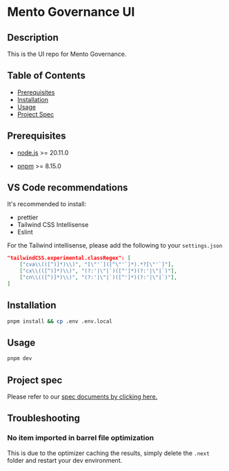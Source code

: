 # Mento Governance UI

## Description

This is the UI repo for Mento Governance.

## Table of Contents

- [Prerequisites](#prerequisites)
- [Installation](#installation)
- [Usage](#usage)
- [Project Spec](#project-spec)
<!-- - [Credits](#credits)
- [License](#license) -->

## Prerequisites

- [node.js](https://nodejs.org/en) >= 20.11.0
<!-- - [npm](https://nodejs.org/en) >= 10.2.4 -->
- [pnpm](https://pnpm.io/) >= 8.15.0

## VS Code recommendations

It's recommended to install:

- prettier
- Tailwind CSS Intellisense
- Eslint

For the Tailwind intellisense, please add the following to your `settings.json`

```json
"tailwindCSS.experimental.classRegex": [
    ["cva\\(([^)]*)\\)", "[\"'`]([^\"'`]*).*?[\"'`]"],
    ["cx\\(([^)]*)\\)", "(?:'|\"|`)([^']*)(?:'|\"|`)"],
    ["cn\\(([^)]*)\\)", "(?:'|\"|`)([^']*)(?:'|\"|`)"],
]
```

## Installation

```bash
pnpm install && cp .env .env.local
```

## Usage

```bash
pnpm dev
```

## Project spec

Please refer to our [spec documents by clicking here.](./docs/index.md)

## Troubleshooting

### No item imported in barrel file optimization

This is due to the optimizer caching the results, simply delete the `.next` folder and restart your dev environment.

<!-- ## Credits

List your collaborators, if any, with links to their GitHub profiles.

If you used any third-party assets that require attribution, list the creators with links to their primary web presence in this section.

If you followed tutorials, include links to those here as well.

## License

The last section of a high-quality README file is the license. This lets other developers know what they can and cannot do with your project. If you need help choosing a license, refer to [https://choosealicense.com/](https://choosealicense.com/). -->

<!-- ## Badges

![badmath](https://img.shields.io/github/languages/top/lernantino/badmath)

Badges aren't necessary, per se, but they demonstrate street cred. Badges let other developers know that you know what you're doing. Check out the badges hosted by [shields.io](https://shields.io/). You may not understand what they all represent now, but you will in time.

## Features

If your project has a lot of features, list them here. -->

<!-- ## How to Contribute

If you created an application or package and would like other developers to contribute it, you can include guidelines for how to do so. The [Contributor Covenant](https://www.contributor-covenant.org/) is an industry standard, but you can always write your own if you'd prefer. -->

<!-- ## Tests

Go the extra mile and write tests for your application. Then provide examples on how to run them here. -->
